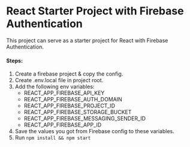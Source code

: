 # React Starter Project with Firebase Authentication

This project can serve as a starter project for React with Firebase Authentication.

#### Steps:

1.  Create a firebase project & copy the config.
2.  Create .env.local file in project root.
3.  Add the following env variables:  
    *   REACT_APP_FIREBASE_API_KEY
    *   REACT_APP_FIREBASE_AUTH_DOMAIN
    *   REACT_APP_FIREBASE_PROJECT_ID
    *   REACT_APP_FIREBASE_STORAGE_BUCKET
    *   REACT_APP_FIREBASE_MESSAGING_SENDER_ID
    *   REACT_APP_FIREBASE_APP_ID
4.  Save the values you got from Firebase config to these variables.
5.  Run `npm install && npm start`
